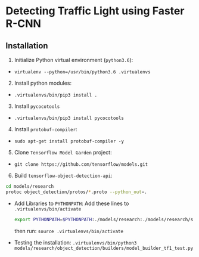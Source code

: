 # Detecting Traffic Light using Faster R-CNN

## Installation

1. Initialize Python virtual environment (`python3.6`):

- `virtualenv --python=/usr/bin/python3.6 .virtualenvs`

2. Install python modules:

- `.virtualenvs/bin/pip3 install .`

3. Install `pycocotools`

- `.virtualenvs/bin/pip3 install pycocotools`

4. Install `protobuf-compiler`:

- `sudo apt-get install protobuf-compiler -y`

5. Clone `Tensorflow Model Garden` project:

- `git clone https://github.com/tensorflow/models.git`

6. Build `tensorflow-object-detection-api`:

```bash
cd models/research
protoc object_detection/protos/*.proto --python_out=.
```

- Add Libraries to `PYTHONPATH`: Add these lines to `.virtualenvs/bin/activate`
    ```bash
    export PYTHONPATH=$PYTHONPATH:./models/research:./models/research/slim
    ```
    then run: `source .virtualenvs/bin/activate`

- Testing the installation: `.virtualenvs/bin/python3 models/research/object_detection/builders/model_builder_tf1_test.py`
